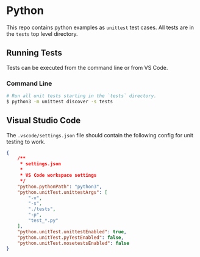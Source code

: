 # Python

This repo contains python examples as `unittest` test cases. All tests are in
the `tests` top level directory.

## Running Tests

Tests can be executed from the command line or from VS Code.
### Command Line

```sh
# Run all unit tests starting in the `tests` directory.
$ python3 -m unittest discover -s tests
```

## Visual Studio Code

The `.vscode/settings.json` file should contain the following config for unit
testing to work.

```json
{
    /** 
     * settings.json 
     * 
     * VS Code workspace settings
     */
    "python.pythonPath": "python3",
    "python.unitTest.unittestArgs": [
        "-v",
        "-s",
        "./tests",
        "-p",
        "test_*.py"
    ],
    "python.unitTest.unittestEnabled": true,
    "python.unitTest.pyTestEnabled": false,
    "python.unitTest.nosetestsEnabled": false
}
```